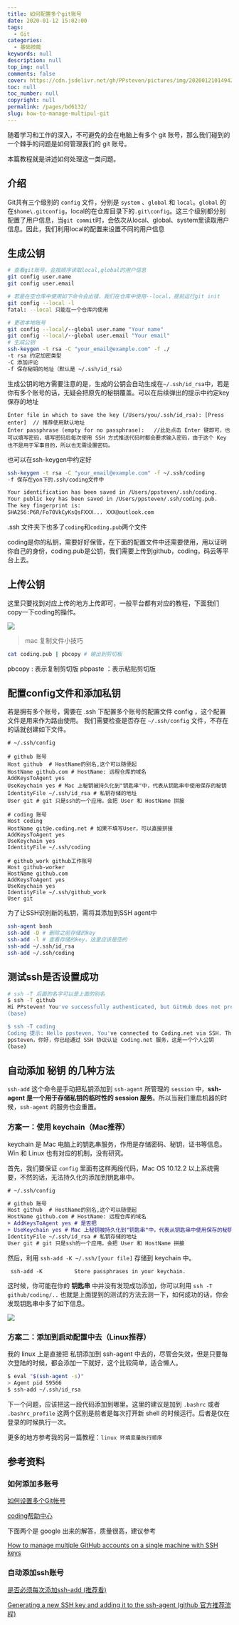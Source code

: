 ```yaml
---
title: 如何配置多个git账号
date: 2020-01-12 15:02:00
tags: 
  - Git
categories: 
  - 基础技能
keywords: null
description: null
top_img: null
comments: false
cover: https://cdn.jsdelivr.net/gh/PPsteven/pictures/img/20200121014942.png
toc: null
toc_number: null
copyright: null
permalink: /pages/bd6132/
slug: how-to-manage-multipul-git
---
```


随着学习和工作的深入，不可避免的会在电脑上有多个 git 账号，那么我们碰到的一个棘手的问题是如何管理我们的 git 账号。

本篇教程就是讲述如何处理这一类问题。

<!--more-->

## 介绍

Git共有三个级别的 `config` 文件，分别是 `system` 、`global` 和 `local`。`global` 的在`$home\.gitconfig`，local的在仓库目录下的`.git\config`。这三个级别都分别配置了用户信息，当`git commit`时，会依次从local、global、system里读取用户信息。因此，我们利用local的配置来设置不同的用户信息

## 生成公钥

```bash
# 查看git账号，会按顺序读取local,global的用户信息
git config user.name
git config user.email

# 若是在空仓库中使用如下命令会出错，我们在仓库中使用--local，提前运行git init
git config --local -l
fatal: --local 只能在一个仓库内使用

# 更改本地账号
git config --local/--global user.name "Your name"
git config --local/--global user.email "Your email"
# 生成公钥
ssh-keygen -t rsa -C "your_email@example.com" -f ./
-t rsa 约定加密类型
-C 添加评论
-f 保存秘钥的地址（默认是 ~/.ssh/id_rsa）
```

生成公钥的地方需要注意的是，生成的公钥会自动生成在`~/.ssh/id_rsa`中，若是你有多个账号的话，无疑会把原先的秘钥覆盖。可以在后续弹出的提示中约定key保存的地址

```
Enter file in which to save the key (/Users/you/.ssh/id_rsa): [Press enter]  // 推荐使用默认地址
Enter passphrase (empty for no passphrase):   //此处点击 Enter 键即可，也可以填写密码，填写密码后每次使用 SSH 方式推送代码时都会要求输入密码，由于这个 Key 也不是用于军事目的，所以也无需设置密码。
```

也可以在ssh-keygen中约定好

```bash
ssh-keygen -t rsa -C "your_email@example.com" -f ~/.ssh/coding 
-f 保存在yon下的.ssh/coding文件中

Your identification has been saved in /Users/ppsteven/.ssh/coding.
Your public key has been saved in /Users/ppsteven/.ssh/coding.pub.
The key fingerprint is:
SHA256:P6R/Fo70VkCyKsQsFXXX... XXX@outlook.com
```

.ssh 文件夹下也多了`coding`和`coding.pub`两个文件

coding是你的私钥，需要好好保管，在下面的配置文件中还需要使用，用以证明你自己的身份，coding.pub是公钥，我们需要上传到github，coding，码云等平台上去。

## 上传公钥

这里只要找到对应上传的地方上传即可，一般平台都有对应的教程，下面我们copy一下coding的操作。

![](https://cdn.jsdelivr.net/gh/PPsteven/pictures/img/20200119133041.png)

> mac 复制文件小技巧

```bash
cat coding.pub | pbcopy # 输出到剪切板
```

pbcopy  : 表示复制剪切版
pbpaste ：表示粘贴剪切版



## 配置config文件和添加私钥

若是拥有多个账号，需要在 .ssh 下配置多个账号的配置文件 config ，这个配置文件是用来作为路由使用。
我们需要检查是否存在 `~/.ssh/config` 文件，不存在的话就创建如下文件。

```
# ~/.ssh/config

# github 账号
Host github  # HostName的别名,这个可以随便起
HostName github.com # HostName: 远程仓库的域名
AddKeysToAgent yes 
UseKeychain yes # Mac 上秘钥被持久化到"钥匙串"中，代表从钥匙串中使用保存的秘钥
IdentityFile ~/.ssh/id_rsa # 私钥存储的地址
User git # git 只是ssh的一个应用，会把 User 和 HostName 拼接 

# coding 账号
Host coding
HostName git@e.coding.net # 如果不填写User，可以直接拼接
AddKeysToAgent yes
UseKeychain yes
IdentityFile ~/.ssh/coding 

# github_work github工作账号
Host github-worker
HostName github.com 
AddKeysToAgent yes
UseKeychain yes
IdentityFile ~/.ssh/github_work 
User git
```

为了让SSH识别新的私钥，需将其添加到SSH agent中

```bash
ssh-agent bash
ssh-add -D # 删除之前存储的key
ssh-add -l # 查看存储的key，这里应该是空的
ssh-add ~/.ssh/id_rsa
ssh-add ~/.ssh/coding
```

## 测试ssh是否设置成功

```bash
# ssh -T 后面的名字可以是上面的别名
$ ssh -T github
Hi PPsteven! You've successfully authenticated, but GitHub does not provide shell access.
(base)

$ ssh -T coding
Coding 提示: Hello ppsteven, You've connected to Coding.net via SSH. This is a personal key.
ppsteven，你好，你已经通过 SSH 协议认证 Coding.net 服务，这是一个个人公钥
(base)
```



## 自动添加 秘钥 的几种方法

`ssh-add` 这个命令是手动把私钥添加到 `ssh-agent` 所管理的 `session` 中，**ssh-agent 是一个用于存储私钥的临时性的 session 服务**。所以当我们重启机器的时候，`ssh-agent`  的服务也会重置。

### 方案一：使用 keychain（Mac推荐）

keychain 是 Mac 电脑上的钥匙串服务，作用是存储密码、秘钥，证书等信息。Win 和 Linux 也有对应的机制，没有研究。

首先，我们要保证 `config` 里面有这样两段代码，Mac OS 10.12.2 以上系统需要，不然的话，无法持久化的添加到钥匙串中。

```diff
# ~/.ssh/config

# github 账号
Host github  # HostName的别名,这个可以随便起
HostName github.com # HostName: 远程仓库的域名
+ AddKeysToAgent yes # 是否把
+ UseKeychain yes # Mac 上秘钥被持久化到"钥匙串"中，代表从钥匙串中使用保存的秘钥
IdentityFile ~/.ssh/id_rsa # 私钥存储的地址
User git # git 只是ssh的一个应用，会把 User 和 HostName 拼接 
```

然后，利用 `ssh-add -K ~/.ssh/[your file]` 存储到 keychain 中。

```
 ssh-add -K          Store passphrases in your keychain.
```

这时候，你可能在你的 **钥匙串** 中并没有发现成功添加，你可以利用 `ssh -T github/coding/..` 也就是上面提到的测试的方法去测一下，如何成功的话，你会发现钥匙串中多了如下信息。

![](https://cdn.jsdelivr.net/gh/PPsteven/pictures/img/20200222181451.png) 

### 方案二：添加到启动配置中去（Linux推荐）

我的 linux 上是直接把 私钥添加到 ssh-agent 中去的，尽管会失效，但是只要每次登陆的时候，都会添加一下就好，这个比较简单，适合懒人。

```bash
$ eval "$(ssh-agent -s)"
> Agent pid 59566
$ ssh-add ~/.ssh/id_rsa
```

下一个问题，应该把这一段代码添加到哪里。这里的建议是加到 `.bashrc` 或者 `.bashrc_profile` 这两个区别是前者是每次打开新 shell 的时候运行。后者是仅在登录的时候执行一次。 

更多的地方参考我的另一篇教程：`linux 环境变量执行顺序`

## 参考资料

### 如何添加多账号

[如何设置多个Git帐号](https://segmentfault.com/a/1190000016302881)

[coding帮助中心](https://help.coding.net/docs/project/features/ssh.html?_ga=2.7248818.1438703294.1578809110-58920171.1578071988)

下面两个是 google 出来的解答，质量很高，建议参考

[How to manage multiple GitHub accounts on a single machine with SSH keys](https://www.freecodecamp.org/news/manage-multiple-github-accounts-the-ssh-way-2dadc30ccaca/)

### 自动添加ssh账号

[是否必须每次添加ssh-add (推荐看)](https://segmentfault.com/q/1010000000835302)

[Generating a new SSH key and adding it to the ssh-agent (github 官方推荐流程)](https://help.github.com/en/github/authenticating-to-github/generating-a-new-ssh-key-and-adding-it-to-the-ssh-agent)
